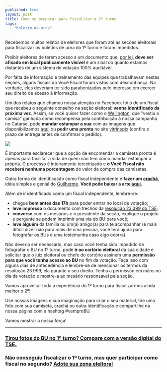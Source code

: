 ```yaml
---
published: true
layout: post
title: Como se preparar para fiscalizar o 2º turno
tags: 
  - "boletim-de-urna"
---
```


Recebemos muitos relatos de eleitores que foram até as seções eleitorais para fiscalizar os boletins de urna do 1º turno e foram impedidos.

Proibir eleitores de terem acesso a um documento que, [por lei](https://bit.ly/bu-obrigatorio), **deve ser afixado em local publicamente visível** é um sinal do quanto estamos distantes de um sistema de votação 100% auditável.

Por falta de informação e treinamento das equipes que trabalhavam nestas seções,  alguns fiscais do Você Fiscal foram vistos com desconfiança. Na verdade, eles deveriam ter sido parabenizados pelo interesse em exercer seu direito de acesso à informação.

Um dos relatos que chamou nossa atenção no Facebook foi o de um fiscal que recebeu o seguinte conselho na seção eleitoral: **venha identificado da próxima vez**. Assim, se você quiser fazer como o [Wellington](https://www.facebook.com/photo.php?fbid=772569649466862&set=a.103307106393123.4273.100001415020485&type=1&theater), que "vestiu a camisa" ganhada como recompensa pela contribuição à nossa campanha no Catarse, pode **mandar estampar a sua** com as imagens que disponibilizamos [aqui](http://bit.ly/vocefiscal-camisetas) ou **pedir uma pronta** no site [vitrinepix](http://www.vitrinepix.com.br/vocefiscal/) (confira o prazo de entrega antes de confirmar o pedido).

[![](http://i.imgur.com/NUl6ZKV.png)](http://www.vitrinepix.com.br/vocefiscal/compre/produto/326054/Camiseta-Voc-Fiscal)

É importante esclarecer que a opção de encomendar a camiseta pronta é apenas para facilitar a vida de quem não tem como mandar estampar a própria. O processo é inteiramente terceirizado e **o Você Fiscal não receberá nenhuma porcentagem** do valor da compra das camisetas.

Outra forma de identificação como fiscal independente é **fazer um [crachá](https://bit.ly/vocefiscal-cracha)**, idéia simples e genial do [Guilherme](https://www.facebook.com/video.php?v=696197140465230&set=vb.100002248529100&type=2&theater). **Você pode baixar a arte [aqui](https://bit.ly/vocefiscal-cracha).**

Além de ir identificado como um fiscal independente, lembre-se:

* chegue **bem antes das 17h** para poder entrar no local de votação;
* **leve impresso** o documento com trechos da [resolução 23.399 do TSE](https://bit.ly/bu-obrigatorio);
* **converse** com os mesários e o presidente da seção, explique o projeto e pergunte se podem imprimir uma via do BU para você;
* **leve alguém** da família ou um(a) amigo(a) para te acompanhar (é mais difícil dizer não para mais de uma pessoa, você terá ajuda para fotografar os BUs e uma testemunha caso algo ocorra).

Não deveria ser necessário, mas caso você tenha sido impedido de fotografar o BU no 1º turno, pode **ir ao cartório eleitoral** da sua cidade e solicitar que o juiz eleitoral ou chefe do cartório assinem uma **permissão para que você tenha acesso ao BU** no fim da votação. Faça isso com alguns dias de antecedência e lembre-se de mencionar os termos da resolução 23.999, ela garante o seu direito. Tenha a permissão em mãos no dia da votação e mostre-a ao mesário responsável pela seção.

Vamos aproveitar toda a experiência do 1º turno para fiscalizarmos ainda melhor o 2º!

Use nossas imagens e sua imaginação para criar o seu material, tire uma foto com sua camiseta, crachá ou outra identificação e compartilhe na nossa página com a hashtag #vemproBU.

Vamos mostrar a nossa força!


---

### [Tirou fotos do BU no 1º turno? Compare com a versão digital do TSE.](http://www.vocefiscal.org/blog/compare-seus-bus-com-os-do-tse/)

### Não conseguiu fiscalizar o 1º turno, mas quer participar como fiscal no segundo? [Adote sua zona eleitoral](http://somos.vocefiscal.org/)